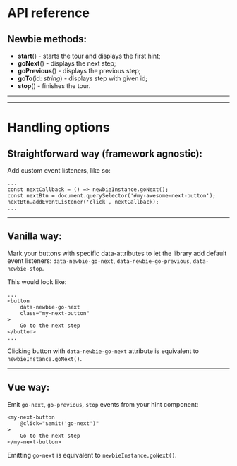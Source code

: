 # API reference

## Newbie methods:

-   **start**() - starts the tour and displays the first hint;
-   **goNext**() - displays the next step;
-   **goPrevious**() - displays the previous step;
-   **goTo**(id: _string_) - displays step with given id;
-   **stop**() - finishes the tour.

---

---

# Handling options

## Straightforward way (framework agnostic):

Add custom event listeners, like so:

```
...
const nextCallback = () => newbieInstance.goNext();
const nextBtn = document.querySelector('#my-awesome-next-button');
nextBtn.addEventListener('click', nextCallback);
...
```

---

## Vanilla way:

Mark your buttons with specific data-attributes to let the library add default event listeners: `data-newbie-go-next`, `data-newbie-go-previous`, `data-newbie-stop`.

This would look like:

```
...
<button
    data-newbie-go-next
    class="my-next-button"
>
    Go to the next step
</button>
...
```

Clicking button with `data-newbie-go-next` attribute is equivalent to `newbieInstance.goNext()`.

---

## Vue way:

Emit `go-next`, `go-previous`, `stop` events from your hint component:

```
<my-next-button
    @click="$emit('go-next')"
>
    Go to the next step
</my-next-button>
```

Emitting `go-next` is equivalent to `newbieInstance.goNext()`.
